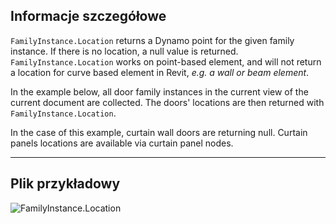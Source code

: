 ## Informacje szczegółowe
`FamilyInstance.Location` returns a Dynamo point for the given family instance. If there is no location, a null value is returned. `FamilyInstance.Location` works on point-based element, and will not return a location for curve based element in Revit, _e.g. a wall or beam element_.

In the example below, all door family instances in the current view of the current document are collected. The doors' locations are then returned with `FamilyInstance.Location`.

In the case of this example, curtain wall doors are returning null. Curtain panels locations are available via curtain panel nodes.
___
## Plik przykładowy

![FamilyInstance.Location](./Revit.Elements.FamilyInstance.Location_img.jpg)
